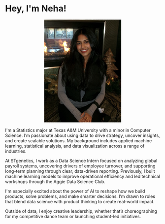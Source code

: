 # Hey, I'm Neha!

<p align="center">
  <img src="../images/profile.png" class="circular" width="250">
</p>

I'm a Statistics major at Texas A&M University with a minor in Computer Science. I’m passionate about using data to drive strategy, uncover insights, and create scalable solutions. My background includes applied machine learning, statistical analysis, and data visualization across a range of industries.

At STgenetics, I work as a Data Science Intern focused on analyzing global payroll systems, uncovering drivers of employee turnover, and supporting long-term planning through clear, data-driven reporting. Previously, I built machine learning models to improve operational efficiency and led technical workshops through the Aggie Data Science Club.

I'm especially excited about the power of AI to reshape how we build products, solve problems, and make smarter decisions. I’m drawn to roles that blend data science with product thinking to create real-world impact.

Outside of data, I enjoy creative leadership, whether that’s choreographing for my competitive dance team or launching student-led initiatives.